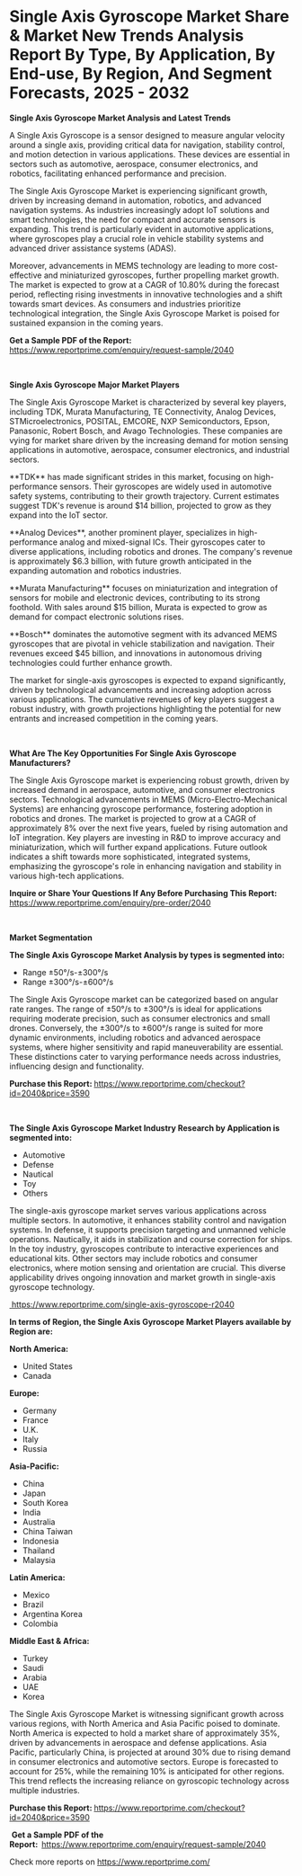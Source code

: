 <p><h1>Single Axis Gyroscope Market Share & Market New Trends Analysis Report By Type, By Application, By End-use, By Region, And Segment Forecasts, 2025 - 2032</h1></p><p><strong>Single Axis Gyroscope Market Analysis and Latest Trends</strong></p>
<p><p>A Single Axis Gyroscope is a sensor designed to measure angular velocity around a single axis, providing critical data for navigation, stability control, and motion detection in various applications. These devices are essential in sectors such as automotive, aerospace, consumer electronics, and robotics, facilitating enhanced performance and precision.</p><p>The Single Axis Gyroscope Market is experiencing significant growth, driven by increasing demand in automation, robotics, and advanced navigation systems. As industries increasingly adopt IoT solutions and smart technologies, the need for compact and accurate sensors is expanding. This trend is particularly evident in automotive applications, where gyroscopes play a crucial role in vehicle stability systems and advanced driver assistance systems (ADAS).</p><p>Moreover, advancements in MEMS technology are leading to more cost-effective and miniaturized gyroscopes, further propelling market growth. The market is expected to grow at a CAGR of 10.80% during the forecast period, reflecting rising investments in innovative technologies and a shift towards smart devices. As consumers and industries prioritize technological integration, the Single Axis Gyroscope Market is poised for sustained expansion in the coming years.</p></p>
<p><strong>Get a Sample PDF of the Report:&nbsp;</strong> <a href="https://www.reportprime.com/enquiry/request-sample/2040?utm_campaign=3167&utm_medium=2&utm_source=Github&utm_content=ia&utm_term=18032025&utm_id=single-axis-gyroscope">https://www.reportprime.com/enquiry/request-sample/2040</a></p>
<p>&nbsp;</p>
<p><strong>Single Axis Gyroscope Major Market Players</strong></p>
<p><p>The Single Axis Gyroscope Market is characterized by several key players, including TDK, Murata Manufacturing, TE Connectivity, Analog Devices, STMicroelectronics, POSITAL, EMCORE, NXP Semiconductors, Epson, Panasonic, Robert Bosch, and Avago Technologies. These companies are vying for market share driven by the increasing demand for motion sensing applications in automotive, aerospace, consumer electronics, and industrial sectors.</p><p>**TDK** has made significant strides in this market, focusing on high-performance sensors. Their gyroscopes are widely used in automotive safety systems, contributing to their growth trajectory. Current estimates suggest TDK's revenue is around $14 billion, projected to grow as they expand into the IoT sector.</p><p>**Analog Devices**, another prominent player, specializes in high-performance analog and mixed-signal ICs. Their gyroscopes cater to diverse applications, including robotics and drones. The company's revenue is approximately $6.3 billion, with future growth anticipated in the expanding automation and robotics industries.</p><p>**Murata Manufacturing** focuses on miniaturization and integration of sensors for mobile and electronic devices, contributing to its strong foothold. With sales around $15 billion, Murata is expected to grow as demand for compact electronic solutions rises.</p><p>**Bosch** dominates the automotive segment with its advanced MEMS gyroscopes that are pivotal in vehicle stabilization and navigation. Their revenues exceed $45 billion, and innovations in autonomous driving technologies could further enhance growth.</p><p>The market for single-axis gyroscopes is expected to expand significantly, driven by technological advancements and increasing adoption across various applications. The cumulative revenues of key players suggest a robust industry, with growth projections highlighting the potential for new entrants and increased competition in the coming years.</p></p>
<p>&nbsp;</p>
<p><strong>What Are The Key Opportunities For Single Axis Gyroscope Manufacturers?</strong></p>
<p><p>The Single Axis Gyroscope market is experiencing robust growth, driven by increased demand in aerospace, automotive, and consumer electronics sectors. Technological advancements in MEMS (Micro-Electro-Mechanical Systems) are enhancing gyroscope performance, fostering adoption in robotics and drones. The market is projected to grow at a CAGR of approximately 8% over the next five years, fueled by rising automation and IoT integration. Key players are investing in R&D to improve accuracy and miniaturization, which will further expand applications. Future outlook indicates a shift towards more sophisticated, integrated systems, emphasizing the gyroscope's role in enhancing navigation and stability in various high-tech applications.</p></p>
<p><strong>Inquire or Share Your Questions If Any Before Purchasing This Report:</strong> <a href="https://www.reportprime.com/enquiry/pre-order/2040?utm_campaign=3167&utm_medium=2&utm_source=Github&utm_content=ia&utm_term=18032025&utm_id=single-axis-gyroscope">https://www.reportprime.com/enquiry/pre-order/2040</a></p>
<p>&nbsp;</p>
<p><strong>Market Segmentation</strong></p>
<p><strong>The Single Axis Gyroscope Market Analysis by types is segmented into:</strong></p>
<p><ul><li>Range ±50°/s-±300°/s</li><li>Range ±300°/s-±600°/s</li></ul></p>
<p><p>The Single Axis Gyroscope market can be categorized based on angular rate ranges. The range of ±50°/s to ±300°/s is ideal for applications requiring moderate precision, such as consumer electronics and small drones. Conversely, the ±300°/s to ±600°/s range is suited for more dynamic environments, including robotics and advanced aerospace systems, where higher sensitivity and rapid maneuverability are essential. These distinctions cater to varying performance needs across industries, influencing design and functionality.</p></p>
<p><strong>Purchase this Report:&nbsp;</strong><a href="https://www.reportprime.com/checkout?id=2040&price=3590&utm_campaign=3167&utm_medium=2&utm_source=Github&utm_content=ia&utm_term=18032025&utm_id=single-axis-gyroscope">https://www.reportprime.com/checkout?id=2040&price=3590</a></p>
<p>&nbsp;</p>
<p><strong>The Single Axis Gyroscope Market Industry Research by Application is segmented into:</strong></p>
<p><ul><li>Automotive</li><li>Defense</li><li>Nautical</li><li>Toy</li><li>Others</li></ul></p>
<p><p>The single-axis gyroscope market serves various applications across multiple sectors. In automotive, it enhances stability control and navigation systems. In defense, it supports precision targeting and unmanned vehicle operations. Nautically, it aids in stabilization and course correction for ships. In the toy industry, gyroscopes contribute to interactive experiences and educational kits. Other sectors may include robotics and consumer electronics, where motion sensing and orientation are crucial. This diverse applicability drives ongoing innovation and market growth in single-axis gyroscope technology.</p></p>
<p><a href="https://www.reportprime.com/single-axis-gyroscope-r2040?utm_campaign=3167&utm_medium=2&utm_source=Github&utm_content=ia&utm_term=18032025&utm_id=single-axis-gyroscope">&nbsp;https://www.reportprime.com/single-axis-gyroscope-r2040</a></p>
<p><strong>In terms of Region, the Single Axis Gyroscope Market Players available by Region are:</strong></p>
<p>
    <p> <strong> North America: </strong>
        <ul>
            <li>United States</li>
            <li>Canada</li>
        </ul>
        </p> 
    <p> <strong> Europe: </strong>
        <ul>
            <li>Germany</li>
            <li>France</li>
            <li>U.K.</li>
            <li>Italy</li>
            <li>Russia</li>
        </ul>
        </p> 
    <p> <strong> Asia-Pacific: </strong>
        <ul>
            <li>China</li>
            <li>Japan</li>
            <li>South Korea</li>
            <li>India</li>
            <li>Australia</li>
            <li>China Taiwan</li>
            <li>Indonesia</li>
            <li>Thailand</li>
            <li>Malaysia</li>
        </ul>
        </p> 
    <p> <strong> Latin America: </strong>
        <ul>
            <li>Mexico</li>
            <li>Brazil</li>
            <li>Argentina Korea</li>
            <li>Colombia</li>
        </ul>
        </p> 
    <p> <strong> Middle East & Africa: </strong>
        <ul>
            <li>Turkey</li>
            <li>Saudi</li>
            <li>Arabia</li>
            <li>UAE</li>
            <li>Korea</li>
        </ul>
    </p>
    </p>
<p><p>The Single Axis Gyroscope Market is witnessing significant growth across various regions, with North America and Asia Pacific poised to dominate. North America is expected to hold a market share of approximately 35%, driven by advancements in aerospace and defense applications. Asia Pacific, particularly China, is projected at around 30% due to rising demand in consumer electronics and automotive sectors. Europe is forecasted to account for 25%, while the remaining 10% is anticipated for other regions. This trend reflects the increasing reliance on gyroscopic technology across multiple industries.</p></p>
<p><strong>Purchase this Report: </strong><a href="https://www.reportprime.com/checkout?id=2040&price=3590&utm_campaign=3167&utm_medium=2&utm_source=Github&utm_content=ia&utm_term=18032025&utm_id=single-axis-gyroscope">https://www.reportprime.com/checkout?id=2040&price=3590</a></p>
<p>&nbsp;<strong>Get a Sample PDF of the Report:&nbsp;&nbsp;</strong><a href="https://www.reportprime.com/enquiry/request-sample/2040?utm_campaign=3167&utm_medium=2&utm_source=Github&utm_content=ia&utm_term=18032025&utm_id=single-axis-gyroscope">https://www.reportprime.com/enquiry/request-sample/2040</a></p>
<p><strong></strong></p>
<p>Check more reports on <a href="https://www.reportprime.com/?utm_campaign=3167&utm_medium=2&utm_source=Github&utm_content=ia&utm_term=18032025&utm_id=single-axis-gyroscope">https://www.reportprime.com/</a></p>